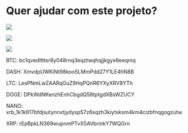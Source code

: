 # Quer ajudar com este projeto?

[<img src="https://www.paypal.com/pt_BR/i/scr/pixel.gif">](https://www.paypal.com/donate/?hosted_button_id=2Q5JQ4BMVAHXG)

[<img src="https://logodownload.org/wp-content/uploads/2018/05/picpay-logo-1-599x297.png">](https://picpay.me/cienciatarjapreta)

[<img src="https://psfonttk.com/wp-content/uploads/2021/08/logo-pix-png.png">](https://nubank.com.br/pagar/3drm8/i56Bcls8xE)

BTC: bc1qvedltttsr8y048rnq3eqztwqhqjjkgyx6eeqmq

DASH: XmvdpUWKiNt98koo5LMmPdd27Y1LE4hN8B

LTC: LesPNmLwZAARqGuZ9HqPQnR6YXyXRV8YTh

DOGE: DPkWdNKenzhEnhCbgdQ58tptgdXBsWZUCY

NANO: xrb_1k1k917bfdjsutynnxtjydysp57z6sqzh3kiytsksm4km4cizbfnqgogzutw

XRP: rEpBpkLN369wupnmPTvX5AVbnnkY7WQGrn

<!-- You can use the [editor on GitHub](https://github.com/rpoliselit/ciencia-tarja-preta/edit/gh-pages/index.md) to maintain and preview the content for your website in Markdown files.

Whenever you commit to this repository, GitHub Pages will run [Jekyll](https://jekyllrb.com/) to rebuild the pages in your site, from the content in your Markdown files.

### Markdown

Markdown is a lightweight and easy-to-use syntax for styling your writing. It includes conventions for

```markdown
Syntax highlighted code block

# Header 1
## Header 2
### Header 3

- Bulleted
- List

1. Numbered
2. List

**Bold** and _Italic_ and `Code` text

[Link](url) and ![Image](src)
```

For more details see [Basic writing and formatting syntax](https://docs.github.com/en/github/writing-on-github/getting-started-with-writing-and-formatting-on-github/basic-writing-and-formatting-syntax).

### Jekyll Themes

Your Pages site will use the layout and styles from the Jekyll theme you have selected in your [repository settings](https://github.com/rpoliselit/ciencia-tarja-preta/settings/pages). The name of this theme is saved in the Jekyll `_config.yml` configuration file.

### Support or Contact

Having trouble with Pages? Check out our [documentation](https://docs.github.com/categories/github-pages-basics/) or [contact support](https://support.github.com/contact) and we’ll help you sort it out. -->
